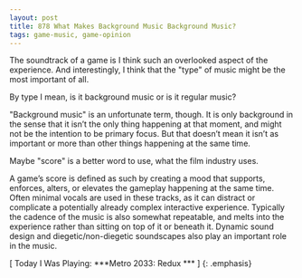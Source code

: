 ```yaml
---
layout: post
title: 878 What Makes Background Music Background Music?
tags: game-music, game-opinion
---
```

The soundtrack of a game is I think such an overlooked aspect of the experience.  And interestingly, I think that the "type" of music might be the most important of all.

By type I mean, is it background music or is it regular music?

"Background music" is an unfortunate term, though.  It is only background in the sense that it isn’t the only thing happening at that moment, and might not be the intention to be primary focus.  But that doesn’t mean it isn’t as important or more than other things happening at the same time.

Maybe "score" is a better word to use, what the film industry uses.

A game’s score is defined as such by creating a mood that supports, enforces, alters, or elevates the gameplay happening at the same time.  Often minimal vocals are used in these tracks, as it can distract or complicate a potentially already complex interactive experience.  Typically the cadence of the music is also somewhat repeatable, and melts into the experience rather than sitting on top of it or beneath it.  Dynamic sound design and diegetic/non-diegetic soundscapes also play an important role in the music.

[ Today I Was Playing: ***Metro 2033: Redux *** ]
{: .emphasis}
